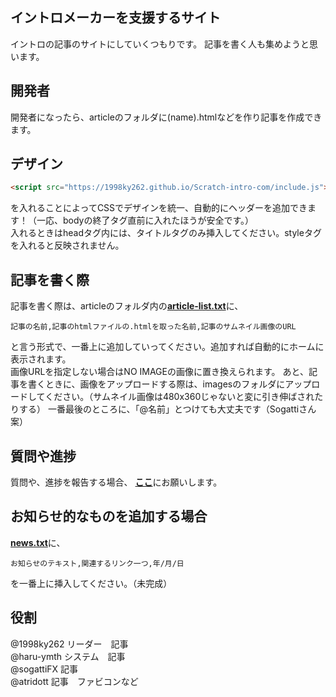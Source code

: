 ## イントロメーカーを支援するサイト
イントロの記事のサイトにしていくつもりです。
記事を書く人も集めようと思います。
## 開発者
開発者になったら、articleのフォルダに(name).htmlなどを作り記事を作成できます。
## デザイン
~~~HTML
<script src="https://1998ky262.github.io/Scratch-intro-com/include.js"></script>
~~~
を入れることによってCSSでデザインを統一、自動的にヘッダーを追加できます！（一応、bodyの終了タグ直前に入れたほうが安全です。）  
入れるときはheadタグ内には、タイトルタグのみ挿入してください。styleタグを入れると反映されません。
## 記事を書く際
記事を書く際は、articleのフォルダ内の<strong><a href="https://github.com/1998ky262/Scratch-intro-com/blob/main/article/article-list.txt">article-list.txt</a></strong>に、
~~~
記事の名前,記事のhtmlファイルの.htmlを取った名前,記事のサムネイル画像のURL
~~~
と言う形式で、一番上に追加していってください。追加すれば自動的にホームに表示されます。  
画像URLを指定しない場合はNO IMAGEの画像に置き換えられます。
あと、記事を書くときに、画像をアップロードする際は、imagesのフォルダにアップロードしてください。（サムネイル画像は480x360じゃないと変に引き伸ばされたりする）
一番最後のところに、「@名前」とつけても大丈夫です（Sogattiさん案）
## 質問や進捗
質問や、進捗を報告する場合、
<strong><a href="https://github.com/1998ky262/Scratch.intro.com/issues/1">ここ</a></strong>にお願いします。
## お知らせ的なものを追加する場合
<strong><a href="https://github.com/1998ky262/Scratch-intro-com/blob/main/news.txt">news.txt</a></strong>に、
```
お知らせのテキスト,関連するリンク一つ,年/月/日
```
を一番上に挿入してください。（未完成）
## 役割
@1998ky262 リーダー　記事<br>
@haru-ymth システム　記事<br>
@sogattiFX 記事<br>
@atridott 記事　ファビコンなど

